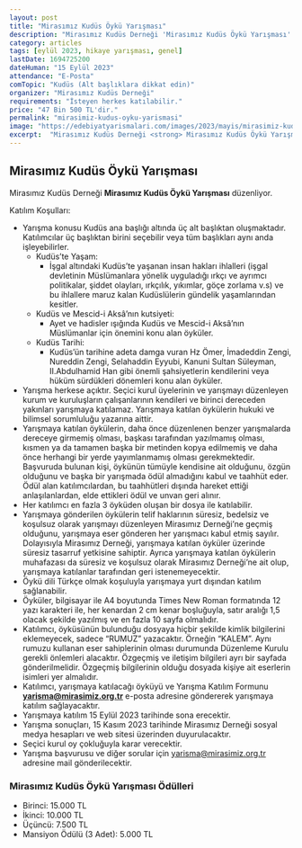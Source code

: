 ```yaml
---
layout: post
title: "Mirasımız Kudüs Öykü Yarışması"
description: "Mirasımız Kudüs Derneği 'Mirasımız Kudüs Öykü Yarışması' düzenliyor."
category: articles
tags: [eylül 2023, hikaye yarışması, genel]
lastDate: 1694725200
dateHuman: "15 Eylül 2023"
attendance: "E-Posta"
comTopic: "Kudüs (Alt başlıklara dikkat edin)"
organizer: "Mirasımız Kudüs Derneği"
requirements: "İsteyen herkes katılabilir."
price: "47 Bin 500 TL'dir."
permalink: "mirasimiz-kudus-oyku-yarismasi"
image: "https://edebiyatyarismalari.com/images/2023/mayis/mirasimiz-kudus-oyku-yarismasi.jpg"
excerpt:  "Mirasımız Kudüs Derneği <strong> Mirasımız Kudüs Öykü Yarışması </strong> düzenliyor."
---
```


## Mirasımız Kudüs Öykü Yarışması
Mirasımız Kudüs Derneği **Mirasımız Kudüs Öykü Yarışması** düzenliyor.  

Katılım Koşulları:
- Yarışma konusu Kudüs ana başlığı altında üç alt başlıktan oluşmaktadır. Katılımcılar üç başlıktan birini seçebilir veya  tüm başlıkları aynı anda işleyebilirler.
  - Kudüs’te Yaşam:
    - İşgal altındaki Kudüs’te yaşanan insan hakları ihlalleri (işgal devletinin Müslümanlara yönelik uyguladığı ırkçı ve ayrımcı politikalar, şiddet olayları, ırkçılık, yıkımlar, göçe zorlama v.s) ve bu ihlallere maruz kalan Kudüslülerin gündelik yaşamlarından kesitler.
  - Kudüs ve Mescid-i Aksâ’nın kutsiyeti:
    - Ayet ve hadisler ışığında Kudüs ve Mescid-i Aksâ’nın Müslümanlar için önemini konu alan öyküler.
  - Kudüs Tarihi:
    - Kudüs’ün tarihine adeta damga vuran Hz Ömer, İmadeddin Zengi, Nureddin Zengi, Selahaddin Eyyubi, Kanuni Sultan Süleyman, II.Abdulhamid Han gibi önemli şahsiyetlerin kendilerini veya hüküm sürdükleri dönemleri konu alan öyküler.
- Yarışma herkese açıktır. Seçici kurul üyelerinin ve yarışmayı düzenleyen kurum ve kuruluşların çalışanlarının kendileri ve birinci dereceden yakınları yarışmaya katılamaz. Yarışmaya katılan öykülerin hukuki ve bilimsel sorumluluğu yazarına aittir.
- Yarışmaya katılan öykülerin, daha önce düzenlenen benzer yarışmalarda dereceye girmemiş olması, başkası tarafından yazılmamış olması, kısmen ya da tamamen başka bir metinden kopya edilmemiş ve daha önce herhangi bir yerde yayımlanmamış olması gerekmektedir. Başvuruda bulunan kişi, öykünün tümüyle kendisine ait olduğunu, özgün olduğunu ve başka bir yarışmada ödül almadığını kabul ve taahhüt eder. Ödül alan katılımcılardan, bu taahhütleri dışında hareket ettiği anlaşılanlardan, elde ettikleri ödül ve unvan geri alınır.
- Her katılımcı en fazla 3 öyküden oluşan bir dosya ile katılabilir.
- Yarışmaya gönderilen öykülerin telif haklarının süresiz, bedelsiz ve koşulsuz olarak yarışmayı düzenleyen Mirasımız Derneği’ne geçmiş olduğunu, yarışmaya eser gönderen her yarışmacı kabul etmiş sayılır. Dolayısıyla Mirasımız Derneği, yarışmaya katılan öyküler üzerinde süresiz tasarruf yetkisine sahiptir. Ayrıca yarışmaya katılan öykülerin muhafazası da süresiz ve koşulsuz olarak Mirasımız Derneği’ne ait olup, yarışmaya katılanlar tarafından geri istenemeyecektir.
- Öykü dili Türkçe olmak koşuluyla yarışmaya yurt dışından katılım sağlanabilir.
- Öyküler, bilgisayar ile A4 boyutunda Times New Roman formatında 12 yazı karakteri ile, her kenardan 2 cm kenar boşluğuyla, satır aralığı 1,5 olacak şekilde yazılmış ve en fazla 10 sayfa olmalıdır.
- Katılımcı, öyküsünün bulunduğu dosyaya hiçbir şekilde kimlik bilgilerini eklemeyecek, sadece “RUMUZ” yazacaktır. Örneğin “KALEM”. Aynı rumuzu kullanan eser sahiplerinin olması durumunda Düzenleme Kurulu gerekli önlemleri alacaktır. Özgeçmiş ve iletişim bilgileri ayrı bir sayfada gönderilmelidir. Özgeçmiş bilgilerinin olduğu dosyada kişiye ait eserlerin isimleri yer almalıdır.
- Katılımcı, yarışmaya katılacağı öyküyü ve Yarışma Katılım Formunu **yarisma@mirasimiz.org.tr** e-posta adresine göndererek yarışmaya katılım sağlayacaktır.
- Yarışmaya katılım 15 Eylül 2023 tarihinde sona erecektir.
- Yarışma sonuçları, 15 Kasım 2023 tarihinde Mirasımız Derneği sosyal medya hesapları ve web sitesi üzerinden duyurulacaktır.
- Seçici kurul oy çokluğuyla karar verecektir.
- Yarışma başvurusu ve diğer sorular için yarisma@mirasimiz.org.tr adresine mail gönderilecektir.


### Mirasımız Kudüs Öykü Yarışması Ödülleri
- Birinci: 15.000 TL
- İkinci: 10.000 TL
- Üçüncü: 7.500 TL
- Mansiyon Ödülü (3 Adet): 5.000 TL
